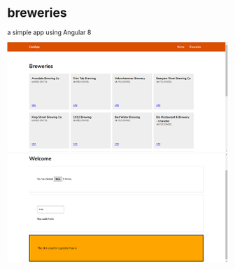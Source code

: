 # breweries
a simple app using Angular 8

<img src="s1.png" width="600" height="250">
<img src="s2.png" width="600" height="250">

